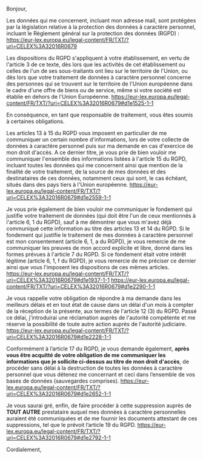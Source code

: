 Bonjour,

Les données qui me concernent, incluant mon adresse mail, sont protégées par la législation relative à la protection des données à caractère personnel, incluant le Règlement général sur la protection des données (RGPD) :  
	https://eur-lex.europa.eu/legal-content/FR/TXT/?uri=CELEX%3A32016R0679

Les dispositions du RGPD s'appliquent à votre établissement, en vertu de l'article 3 de ce texte, dès lors que les activités de cet établissement ou celles de l'un de ses sous-traitants ont lieu sur le territoire de l'Union, ou dès lors que votre traitement de données à caractère personnel concerne des personnes qui se trouvent sur le territoire de l'Union européenne dans le cadre d'une offre de biens ou de service, même si votre société est établie en dehors de l'Union Européenne.
	https://eur-lex.europa.eu/legal-content/FR/TXT/?uri=CELEX%3A32016R0679#d1e1525-1-1

En conséquence, en tant que responsable de traitement, vous êtes soumis à certaines obligations.

Les articles 13 à 15 du RGPD vous imposent en particulier de me communiquer un certain nombre d'informations, lors de votre collecte de données à caractère personnel puis sur ma demande en cas d'exercice de mon droit d'accès. A ce dernier titre, je vous prie de bien vouloir me communiquer l'ensemble des informations listées à l'article 15 du RGPD, incluant toutes les données qui me concernent ainsi que mention de la finalité de votre traitement, de la source de mes données et des destinataires de ces données, notamment ceux qui sont, le cas échéant, situés dans des pays tiers à l'Union européenne.
	https://eur-lex.europa.eu/legal-content/FR/TXT/?uri=CELEX%3A32016R0679#d1e2559-1-1
	
Je vous prie également de bien vouloir me communiquer le fondement qui justifie votre traitement de données (qui doit être l'un de ceux mentionnés à l'article 6, 1 du RGPD), sauf à me démontrer que vous m'avez déjà communiqué cette information au titre des articles 13 et 14 du RGPD. Si le fondement qui justifie le traitement de mes données à caractère personnel est mon consentement (article 6, 1, a du RGPD), je vous remercie de me communiquer les preuves de mon accord explicite et libre, donné dans les formes prévues à l'article 7 du RGPD. Si ce fondement était votre intérêt légitime (article 6, 1, f du RGPD), je vous remercie de me préciser ce dernier ainsi que vous l'imposent les dispositions de ces mêmes articles.
	https://eur-lex.europa.eu/legal-content/FR/TXT/?uri=CELEX%3A32016R0679#d1e1937-1-1
	https://eur-lex.europa.eu/legal-content/FR/TXT/?uri=CELEX%3A32016R0679#d1e2290-1-1

Je vous rappelle votre obligation de répondre à ma demande dans les meilleurs délais et en tout état de cause dans un délai d'un mois à compter de la réception de la présente, aux termes de l'article 12 (3) du RGPD. Passé ce délai, j'introduirai une réclamation auprès de l'autorité compétente et me réserve la possibilité de toute autre action auprès de l'autorité judiciaire.
	https://eur-lex.europa.eu/legal-content/FR/TXT/?uri=CELEX%3A32016R0679#d1e2228-1-1

Conformément à l’article 17 du RGPD, je vous demande également, **après vous être acquitté de votre obligation de me communiquer les informations que je sollicite ci-dessus au titre de mon droit d'accès**, de procéder sans délai à la destruction de toutes les données à caractère personnel que vous détenez me concernant et ceci dans l’ensemble de vos bases de données (sauvegardes comprises).
	https://eur-lex.europa.eu/legal-content/FR/TXT/?uri=CELEX%3A32016R0679#d1e2652-1-1

Je vous saurai gré, enfin, de faire procéder à cette suppression auprès de **TOUT AUTRE** prestataire auquel mes données à caractère personnelles auraient été communiquées et de me fournir les documents attestant de ces suppressions, tel que le prévoit l’article 19 du RGPD.
	https://eur-lex.europa.eu/legal-content/FR/TXT/?uri=CELEX%3A32016R0679#d1e2792-1-1


Cordialement,
